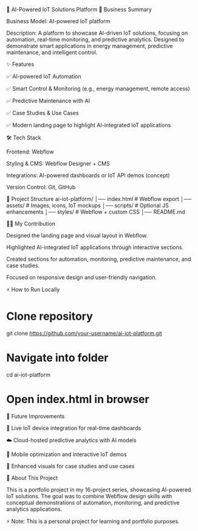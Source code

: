 🚀 AI-Powered IoT Solutions Platform
📌 Business Summary

Business Model: AI-powered IoT platform

Description: A platform to showcase AI-driven IoT solutions, focusing on automation, real-time monitoring, and predictive analytics. Designed to demonstrate smart applications in energy management, predictive maintenance, and intelligent control.

✨ Features

✅ AI-powered IoT Automation

✅ Smart Control & Monitoring (e.g., energy management, remote access)

✅ Predictive Maintenance with AI

✅ Case Studies & Use Cases

✅ Modern landing page to highlight AI-integrated IoT applications

🛠️ Tech Stack

Frontend: Webflow

Styling & CMS: Webflow Designer + CMS

Integrations: AI-powered dashboards or IoT API demos (concept)

Version Control: Git, GitHub

📂 Project Structure
ai-iot-platform/
│── index.html        # Webflow export
│── assets/           # Images, icons, IoT mockups
│── scripts/          # Optional JS enhancements
│── styles/           # Webflow + custom CSS
│── README.md

🧑‍💻 My Contribution

Designed the landing page and visual layout in Webflow.

Highlighted AI-integrated IoT applications through interactive sections.

Created sections for automation, monitoring, predictive maintenance, and case studies.

Focused on responsive design and user-friendly navigation.

⚡ How to Run Locally
# Clone repository
git clone https://github.com/your-username/ai-iot-platform.git

# Navigate into folder
cd ai-iot-platform

# Open index.html in browser

📌 Future Improvements

🔗 Live IoT device integration for real-time dashboards

☁️ Cloud-hosted predictive analytics with AI models

📱 Mobile optimization and interactive IoT demos

🎨 Enhanced visuals for case studies and use cases

📖 About This Project

This is a portfolio project in my 16-project series, showcasing AI-powered IoT solutions. The goal was to combine Webflow design skills with conceptual demonstrations of automation, monitoring, and predictive analytics applications.

⚡ Note: This is a personal project for learning and portfolio purposes.
